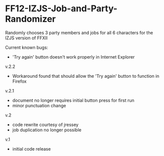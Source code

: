# FF12-IZJS-Job-and-Party-Randomizer
Randomly chooses 3 party members and jobs for all 6 characters for the IZJS version of FFXII

Current known bugs:
- 'Try again' button doesn't work properly in Internet Explorer

v.2.2
- Workaround found that should allow the 'Try again' button to function in Firefox

v.2.1
- document no longer requires initial button press for first run
- minor punctuation change

v.2
- code rewrite courtesy of jressey
- job duplication no longer possible

v.1
- initial code release
